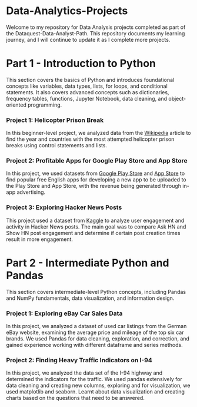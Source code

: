 # Data-Analytics-Projects
Welcome to my repository for Data Analysis projects completed as part of the Dataquest-Data-Analyst-Path. This repository documents my learning journey, and I will continue to update it as I complete more projects.

# Part 1 - Introduction to Python
This section covers the basics of Python and introduces foundational concepts like variables, data types, lists, for loops, and conditional statements. It also covers advanced concepts such as dictionaries, frequency tables, functions, Jupyter Notebook, data cleaning, and object-oriented programming.

### Project 1: Helicopter Prison Break
In this beginner-level project, we analyzed data from the [Wikipedia](https://en.wikipedia.org/wiki/List_of_helicopter_prison_escapes) article to find the year and countries with the most attempted helicopter prison breaks using control statements and lists.

### Project 2: Profitable Apps for Google Play Store and App Store
In this project, we used datasets from [Google Play Store](https://www.kaggle.com/lava18/google-play-store-apps) and [App Store](https://www.kaggle.com/ramamet4/app-store-apple-data-set-10k-apps) to find popular free English apps for developing a new app to be uploaded to the Play Store and App Store, with the revenue being generated through in-app advertising.

### Project 3: Exploring Hacker News Posts
This project used a dataset from [Kaggle](https://www.kaggle.com/datasets/hacker-news/hacker-news-posts) to analyze user engagement and activity in Hacker News posts. The main goal was to compare Ask HN and Show HN post engagement and determine if certain post creation times result in more engagement.

# Part 2 - Intermediate Python and Pandas
This section covers intermediate-level Python concepts, including Pandas and NumPy fundamentals, data visualization, and information design.

### Project 1: Exploring eBay Car Sales Data
In this project, we analyzed a dataset of used car listings from the German eBay website, examining the average price and mileage of the top six car brands. We used Pandas for data cleaning, exploration, and correction, and gained experience working with different dataframe and series methods.

### Project 2: Finding Heavy Traffic Indicators on I-94
In this project, we analyzed the data set of the I-94 highway and determined the indicators for the traffic. We used pandas extensively for data cleaning and creating new columns, exploring and for visualization, we used matplotlib and seaborn. Learnt about data visualization and creating charts based on the questions that need to be answered.
